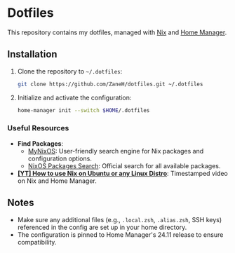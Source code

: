 # Dotfiles

This repository contains my dotfiles, managed with [Nix](https://nixos.org/) and [Home Manager](https://nix-community.github.io/home-manager/).

## Installation

1. Clone the repository to `~/.dotfiles`:
   ```bash
   git clone https://github.com/ZaneH/dotfiles.git ~/.dotfiles
   ```

2. Initialize and activate the configuration:
   ```bash
   home-manager init --switch $HOME/.dotfiles
   ```

### Useful Resources

- **Find Packages**:
  - [MyNixOS](https://mynixos.com/packages): User-friendly search engine for Nix packages and configuration options.
  - [NixOS Packages Search](https://search.nixos.org/packages): Official search for all available packages.
- **[\[YT\] How to use Nix on Ubuntu or any Linux Distro](https://www.youtube.com/watch?v=5Dd7rQPNDT8&t=485s)**: Timestamped video on Nix and Home Manager.
  
## Notes

- Make sure any additional files (e.g., `.local.zsh`, `.alias.zsh`, SSH keys) referenced in the config are set up in your home directory.
- The configuration is pinned to Home Manager's 24.11 release to ensure compatibility.
